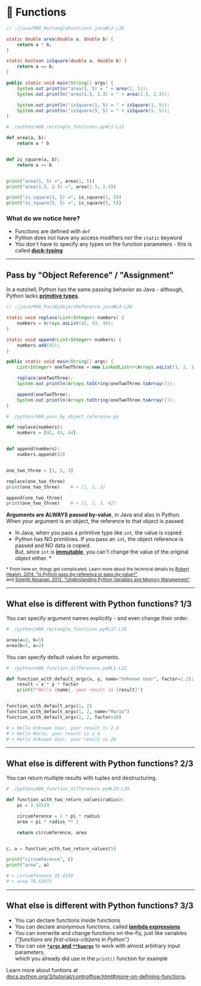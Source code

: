 <!-- .slide: id="-functions" -->

# 🐍 Functions
<!-- .element: class="headline" -->

<div class="sidebyside">

```java
// ./java/M08_RectangleFunctions.java#L2-L16

static double area(double a, double b) {
    return a * b;
}

static boolean isSquare(double a, double b) {
    return a == b;
}

public static void main(String[] args) {
    System.out.println("area(1, 5) = " + area(1, 5));
    System.out.println("area(1.5, 2.3) = " + area(1.5, 2.3));

    System.out.println("isSquare(1, 5) = " + isSquare(1, 5));
    System.out.println("isSquare(5, 5) = " + isSquare(5, 5));
}
```

```py
# ./python/m08_rectangle_functions.py#L1-L13

def area(a, b):
    return a * b


def is_square(a, b):
    return a == b


print("area(1, 5) =", area(1, 5))
print("area(1.5, 2.3) =", area(1.5, 2.3))

print("is_square(1, 5) =", is_square(1, 5))
print("is_square(5, 5) =", is_square(5, 5))
```

</div>

<div class="fragment">

### What do we notice here?

- Functions are defined with `def`
- Python does not have any access modifiers nor the `static` keyword
- You don't have to specify any types on the function parameters - this is called [**duck-typing**](https://docs.python.org/3/glossary.html#term-duck-typing)

</div>

---

## Pass by "Object Reference" / "Assignment"

In a nutshell, Python has the same passing behavior as Java - although, Python lacks [**primitive types**](https://docs.oracle.com/javase/tutorial/java/nutsandbolts/datatypes.html).

<div class="sidebyside">

```java [|3-9|12-18|]
// ./java/M08_PassByObjectReference.java#L4-L20

static void replace(List<Integer> numbers) {
    numbers = Arrays.asList(42, 43, 44);
}

static void append(List<Integer> numbers) {
    numbers.add(42);
}

public static void main(String[] args) {
    List<Integer> oneTwoThree = new LinkedList<>(Arrays.asList(1, 2, 3));

    replace(oneTwoThree);
    System.out.println(Arrays.toString(oneTwoThree.toArray()));

    append(oneTwoThree);
    System.out.println(Arrays.toString(oneTwoThree.toArray()));
}
```

```py [|3-8|11-17|]
# ./python/m08_pass_by_object_reference.py

def replace(numbers):
    numbers = [42, 43, 44]


def append(numbers):
    numbers.append(42)


one_two_three = [1, 2, 3]

replace(one_two_three)
print(one_two_three)    # > [1, 2, 3]

append(one_two_three)
print(one_two_three)    # > [1, 2, 3, 42]

```

</div>

<div class="fragment">

**Arguments are ALWAYS passed by-value**, in Java and also in Python.  
When your argument is an object, the reference to that object is passed.

- In Java, when you pass a primitive type like `int`, the value is copied.
- Python has NO primitives. If you pass an `int`, the object reference is passed and NO data is copied.  
  But, since `int` is [**immutable**](https://docs.python.org/3/reference/datamodel.html), you can't change the value of the original object either. *

<small>* From here on, things get complicated. Learn more about the technical details by [Robert Heaton. 2014. "Is Python pass-by-reference or pass-by-value?"](https://robertheaton.com/2014/02/09/pythons-pass-by-object-reference-as-explained-by-philip-k-dick/) <br/> and [Sreejith Kesavan. 2012. "Understanding Python Variables and Memory Management"](http://foobarnbaz.com/2012/07/08/understanding-python-variables/).
</small>

</div>

---

## What else is different with Python functions? 1/3

<div class="fragment">

You can specify argument names explicitly - and even change their order.

```py
# ./python/m08_rectangle_functions.py#L17-L18

area(a=2, b=5)
area(b=5, a=2)
```

</div>
<div class="fragment">

You can specify default values for arguments.

```py
# ./python/m08_function_differences.py#L1-L12

def function_with_default_args(x, y, name="Unknown User", factor=1.2):
    result = x * y * factor
    print(f"Hello {name}, your result is {result}")


function_with_default_args(1, 2)
function_with_default_args(1, 2, name="Mario")
function_with_default_args(1, 2, factor=10)

# > Hello Unknown User, your result is 2.4
# > Hello Mario, your result is 2.4
# > Hello Unknown User, your result is 20
```

</div>

---

## What else is different with Python functions? 2/3

You can return multiple results with tuples and destructuring.

```py
# ./python/m08_function_differences.py#L15-L30

def function_with_two_return_values(radius):
    pi = 3.14159

    circumference = 2 * pi * radius
    area = pi * radius ** 2

    return circumference, area


c, a = function_with_two_return_values(5)

print("circumference", c)
print("area", a)

# > circumference 31.4159
# > area 78.53975
```

---

## What else is different with Python functions? 3/3

- You can declare functions inside functions
- You can declare anonymous functions, called [**lambda expressions**](https://docs.python.org/3/reference/expressions.html#lambda)
- You can overwrite and change functions on-the-fly, just like variables  
  _("functions are first-class-citizens in Python")_
- You can use [**`*args` and `**kwargs`**](https://docs.python.org/3/glossary.html#term-parameter) to work with almost arbitrary input parameters,  
  which you already did use in the `print()` function for example

Learn more about funtions at [docs.python.org/3/tutorial/controlflow.html#more-on-defining-functions](https://docs.python.org/3/tutorial/controlflow.html#more-on-defining-functions).
